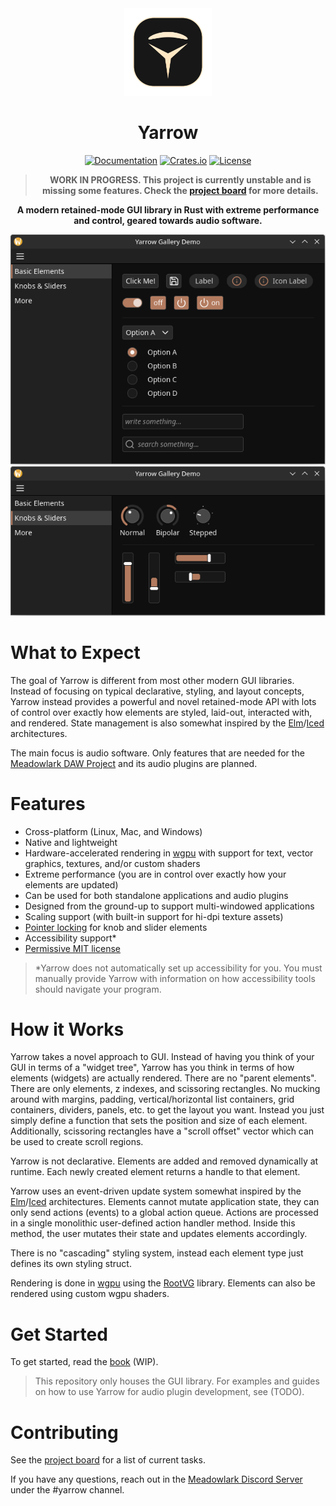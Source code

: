 <div align="center">

<img src="assets/logo.svg" width="140px" />

# Yarrow

[![Documentation](https://docs.rs/yarrow/badge.svg)](https://docs.rs/yarrow)
[![Crates.io](https://img.shields.io/crates/v/yarrow.svg)](https://crates.io/crates/yarrow)
[![License](https://img.shields.io/crates/l/yarrow.svg)](https://github.com/MeadowlarkDAW/Yarrow/blob/main/LICENSE)

> **WORK IN PROGRESS. This project is currently unstable and is missing some features. Check the [project board] for more details.**

**A modern retained-mode GUI library in Rust with extreme performance and control, geared towards audio software.**

![gallery screenshot](screenshots/gallery-basic-elements.png)
![gallery screenshot](screenshots/gallery-knobs-and-sliders.png)

</div>

# What to Expect

The goal of Yarrow is different from most other modern GUI libraries. Instead of focusing on typical declarative, styling, and layout concepts, Yarrow instead provides a powerful and novel retained-mode API with lots of control over exactly how elements are styled, laid-out, interacted with, and rendered. State management is also somewhat inspired by the [Elm]/[Iced] architectures.

The main focus is audio software. Only features that are needed for the [Meadowlark DAW Project](https://github.com/MeadowlarkDAW/Meadowlark) and its audio plugins are planned.

# Features

* Cross-platform (Linux, Mac, and Windows)
* Native and lightweight
* Hardware-accelerated rendering in [wgpu] with support for text, vector graphics, textures, and/or custom shaders
* Extreme performance (you are in control over exactly how your elements are updated)
* Can be used for both standalone applications and audio plugins
* Designed from the ground-up to support multi-windowed applications
* Scaling support (with built-in support for hi-dpi texture assets)
* [Pointer locking](https://developer.mozilla.org/en-US/docs/Web/API/Pointer_Lock_API) for knob and slider elements
* Accessibility support*
* [Permissive MIT license](./LICENSE)

> \*Yarrow does not automatically set up accessibility for you. You must manually provide Yarrow with information on how accessibility tools should navigate your program.

# How it Works

Yarrow takes a novel approach to GUI. Instead of having you think of your GUI in terms of a "widget tree", Yarrow has you think in terms of how elements (widgets) are actually rendered. There are no "parent elements". There are only elements, z indexes, and scissoring rectangles. No mucking around with margins, padding, vertical/horizontal list containers, grid containers, dividers, panels, etc. to get the layout you want. Instead you just simply define a function that sets the position and size of each element. Additionally, scissoring rectangles have a "scroll offset" vector which can be used to create scroll regions.

Yarrow is not declarative. Elements are added and removed dynamically at runtime. Each newly created element returns a handle to that element.

Yarrow uses an event-driven update system somewhat inspired by the [Elm]/[Iced] architectures. Elements cannot mutate application state, they can only send actions (events) to a global action queue. Actions are processed in a single monolithic user-defined action handler method. Inside this method, the user mutates their state and updates elements accordingly.

There is no "cascading" styling system, instead each element type just defines its own styling struct.

Rendering is done in [wgpu] using the [RootVG](https://github.com/MeadowlarkDAW/rootvg) library. Elements can also be rendered using custom wgpu shaders.

# Get Started

To get started, read the [book](https://meadowlark.app/yarrow-book/) (WIP).

> This repository only houses the GUI library. For examples and guides on how to use Yarrow for audio plugin development, see (TODO).

# Contributing

See the [project board] for a list of current tasks.

If you have any questions, reach out in the [Meadowlark Discord Server](https://discord.gg/2W3Xvc8wy4) under the #yarrow channel.

[wgpu]: https://wgpu.rs
[project board]: https://github.com/orgs/MeadowlarkDAW/projects/4
[Elm]: https://elm-lang.org
[Iced]: https://github.com/iced-rs/iced